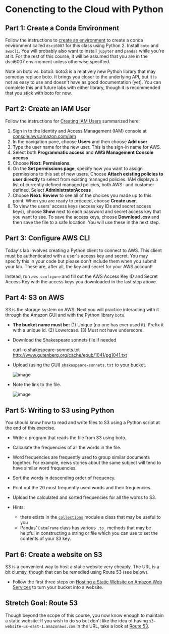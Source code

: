 Conencting to the Cloud with Python
===

Part 1: Create a Conda Environment
-----------

Follow the instructions to [create an environment](http://conda.pydata.org/docs/using/envs.html#create-an-environment) to create a conda environment called `dsci6007` for this class using Python 2. Install `boto` and `awscli`. You will probably also want to install `jupyter` and `pandas` while you're at it. For the rest of this course, it will be assumed that you are in the dsci6007 envirnoment unless otherwise specified. 

Note on boto vs. boto3: boto3 is a relatively new Python library that may someday replace boto. It brings you closer to the underlying API, but it is not as easy to use and doesn't have as good documentation (yet). You can complete this and future labs with either library, though it is recommended that you stick with boto for now.

Part 2: Create an IAM User
----------------------

Follow the instructions for [Creating IAM Users](http://docs.aws.amazon.com/IAM/latest/UserGuide/id_users_create.html#id_users_create_console) summarized here:

1. Sign in to the Identity and Access Management (IAM) console at [console.aws.amazon.com/iam](https://console.aws.amazon.com/iam/)
2. In the navigation pane, choose **Users** and then choose **Add user**.
3. Type the user name for the new user. This is the sign-in name for AWS.
4. Select both **Programmatic access** and **AWS Management Console access**
5. Choose **Next: Permissions**.
6. On the **Set permissions page**, specify how you want to assign permissions to this set of new users. Choose **Attach existing policies to user directly** to select from existing managed policies. IAM displays a list of currently defined managed policies, both AWS- and customer-defined. Select **AdministratorAccess**
7. Choose **Next: Review** to see all of the choices you made up to this point. When you are ready to proceed, choose **Create user**.
8. To view the users' access keys (access key IDs and secret access keys), choose **Show** next to each password and secret access key that you want to see. To save the access keys, choose **Download .csv** and then save the file to a safe location. You will use these in the next step.

Part 3: Configure AWS CLI
------
Today's lab involves creating a Python client to connect to AWS. This client must be authenticated with a user's access key and secret. You may specify this in your code but please don't include them when you submit your lab. These are, after all, the key and secret for your AWS account! 

Instead, run `aws configure` and fill out the AWS Access Key ID and Secret Access Key with the access keys you downloaded in the last step above.

Part 4: S3 on AWS
-----------------

S3 is the storage system on AWS. Next you will practice interacting with it through the Amazon GUI and with the Python library `boto`.

- **The bucket name must be:** (1) Unique (no one has ever used it).
  Prefix it with a unique id. (2) Lowercase. (3) Must not have
  underscore.

- Download the Shakespeare sonnets file if needed

  curl -o shakespeare-sonnets.txt http://www.gutenberg.org/cache/epub/1041/pg1041.txt

- Upload (using the GUI) `shakespeare-sonnets.txt` to your bucket.

  ![image](https://s3-us-west-2.amazonaws.com/dsci/6007/assets/s3-upload.png)

- Note the link to the file.

  ![image](https://s3-us-west-2.amazonaws.com/dsci/6007/assets/s3-file-link.png)

Part 5: Writing to S3 using Python
----

You should know how to read and write files to S3 using a Python script at the end of this exercise.

- Write a program that reads the file from S3 using boto.

- Calculate the frequencies of all the words in the file.

- Word frequencies are frequently used to group similar documents
  together. For example, news stories about the same subject will tend
  to have similar word frequencies.

- Sort the words in descending order of frequency.

- Print out the 20 most frequently used words and their frequencies.

- Upload the calculated and sorted frequencies for all the words to
  S3.
  
- Hints: 
	- there exists in the [`collections`](https://docs.python.org/2/library/collections.html) module a class that may be useful to you
	- Pandas' `DataFrame` class has various `.to_` methods that may be helpful in constructing a string or file which you can use to set the contents of your S3 key.

Part 6: Create a website on S3
----

S3 is a convenient way to host a static website very cheaply. The URL is a bit clumsy, though that can be remedied using Route 53 (see below). 

- Follow the first three steps on [Hosting a Static Website on Amazon Web Services](http://docs.aws.amazon.com/gettingstarted/latest/swh/website-hosting-intro.html) to turn your bucket into a website.

Stretch Goal: Route 53
----
Though beyond the scope of this course, you now know enough to maintain a static website. If you wish to do so but don't like the idea of having `s3-website-us-east-1.amazonaws.com` in the URL, take a look at [Route 53](https://console.aws.amazon.com/route53/home). 
